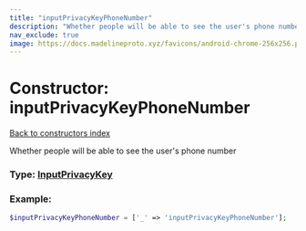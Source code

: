 ```yaml
---
title: "inputPrivacyKeyPhoneNumber"
description: "Whether people will be able to see the user's phone number"
nav_exclude: true
image: https://docs.madelineproto.xyz/favicons/android-chrome-256x256.png
---
```

# Constructor: inputPrivacyKeyPhoneNumber  
[Back to constructors index](index.md)



Whether people will be able to see the user's phone number




### Type: [InputPrivacyKey](../types/InputPrivacyKey.md)


### Example:

```php
$inputPrivacyKeyPhoneNumber = ['_' => 'inputPrivacyKeyPhoneNumber'];
```  
